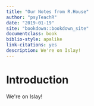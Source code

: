 ```yaml
--- 
title: "Our Notes from R.House"
author: "psyTeachR"
date: "2019-01-19"
site: "bookdown::bookdown_site"
documentclass: book
biblio-style: apalike
link-citations: yes
description: We're on Islay!
---
```


# Introduction

We're on Islay! 

